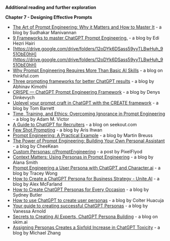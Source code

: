 **Additional reading and further exploration**

**Chapter 7 - Designing Effective Prompts**



* [The Art of Prompt Engineering: Why it Matters and How to Master It](https://www.linkedin.com/pulse/art-prompt-engineering-why-matters-how-master-sudhakar-manivannan/) - a blog by Sudhakar Manivannan
* [9 Frameworks to master ChatGPT Prompt Engineering.](https://www.linkedin.com/pulse/9-frameworks-master-chatgpt-prompt-engineering-edi-hezri-hairi/) - a blog by Edi Hezri Hairi
* [https://drive.google.com/drive/folders/12oDYk6DSass59yyTLBwHuh_951ObE0hH](https://drive.google.com/drive/folders/12oDYk6DSass59yyTLBwHuh_951ObE0hH)
* [Why Prompt Engineering Requires More Than Basic AI Skills](https://www.thinkful.com/blog/why-prompt-engineering-requires-more-than-basic-ai-skills/#:~:text=Ethical%20Considerations%20for%20AI%2DEnhanced%20Prompt%20Engineering&text=We%20must%20consider%20fairness%2C%20accountability,biases%2C%20even%20if%20unintentionally.%E2%80%9D) - a blog on thinkful.com
* [Three prompting frameworks for better ChatGPT results](https://medium.com/mlearning-ai/three-prompting-frameworks-for-better-chatgpt-results-a892c03dfa5e) - a blog by Abhinav Kimothi
* [CRISPE — ChatGPT Prompt Engineering Framework](https://sourcingdenis.medium.com/crispe-prompt-engineering-framework-e47eaaf83611) - a blog by Denys Dinkevych
* [Uplevel your prompt craft in ChatGPT with the CREATE framework](https://edte.ch/blog/2023/01/22/create-framework/?v=3a1ed7090bfa) - a blog by Tom Barrett
* [Time, Training, and Ethics: Overcoming Ignorance in Prompt Engineering](https://www.linkedin.com/pulse/time-training-ethics-overcoming-ignorance-prompt-adam-m-victor) - a blog by Adam M. Victor
* [A Guide to ChatGPT for Recruiters](https://www.seekout.com/blog/chatgpt-recruiting) - a blog on seekout.com
* [Few Shot Prompting](https://www.linkedin.com/pulse/few-shot-prompting-aris-ihwan/) - a blog by Aris Ihwan
* [Prompt Engineering: A Practical Example](https://realpython.com/practical-prompt-engineering/) - a blog by Martin Breuss 
* [The Power of Prompt Engineering: Building Your Own Personal Assistant ](https://ai.plainenglish.io/the-power-of-prompt-engineering-personalizing-your-ai-model-5a1b9671b8c5)- a blog by CheeKean
* [Custom Personas: r/PromptEngineering](https://www.reddit.com/r/PromptEngineering/comments/15p3m08/i_created_a_guide_persona_for_crafting_custom/) - a post by PixelFlyod
* [Context Matters: Using Personas in Prompt Engineering](https://www.linkedin.com/pulse/context-matters-using-personas-prompt-engineering-alana-smith/) - a blog by Alana Smith
* [Prompt Engineering a User Persona with ChatGPT and Character.ai](https://medium.com/@treycwong/prompt-engineering-a-user-persona-with-chatgpt-and-character-ai-cd36c554fa25) - a blog by Tracey Wong
* [How to Create a ChatGPT Persona for Business Strategy - Unite.AI](https://www.unite.ai/how-to-create-a-chatgpt-persona-for-business-strategy/) - a blog by Alex McFarland
* [How to Create ChatGPT Personas for Every Occasion](https://www.howtogeek.com/881659/how-to-create-chatgpt-personas-for-every-occasion/) - a blog by Sydney Butler
* [How to use ChatGPT to create user personas](https://www.smartrabbit.io/articles/how-to-use-chatgpt-to-create-user-personas) - a blog by Colter Huacuja
* [Your guide to creating successful ChatGPT Personas](https://neuroflash.com/blog/chatgpt-personas/) - a blog by Vanessa Arnold
* [Secrets to Creating AI Experts, ChatGPT Persona Building](https://skimai.com/chatgpt-persona-building/) - a blog on skim.ai
* [Assigning Personas Creates a Sixfold Increase in ChatGPT Toxicity](https://www.artisana.ai/articles/study-assigning-personas-creates-a-sixfold-increase-in-chatgpt-toxicity) - a blog by Michael Zhang
